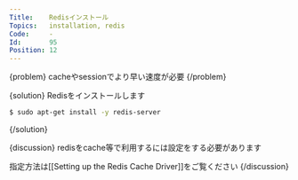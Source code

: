 ```yaml
---
Title:    Redisインストール
Topics:   installation, redis
Code:     -
Id:       95
Position: 12
---
```


{problem}
cacheやsessionでより早い速度が必要
{/problem}

{solution}
Redisをインストールします

```bash
$ sudo apt-get install -y redis-server
```
{/solution}

{discussion}
redisをcache等で利用するには設定をする必要があります

指定方法は[[Setting up the Redis Cache Driver]]をご覧ください
{/discussion}
